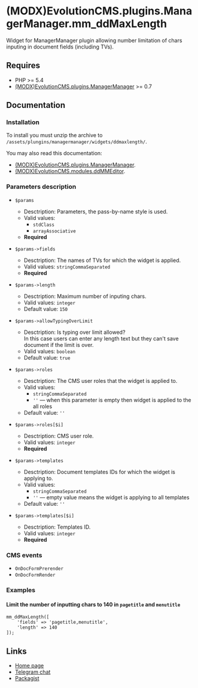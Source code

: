 # (MODX)EvolutionCMS.plugins.ManagerManager.mm_ddMaxLength

Widget for ManagerManager plugin allowing number limitation of chars inputing in document fields (including TVs).


## Requires

* PHP >= 5.4
* [(MODX)EvolutionCMS.plugins.ManagerManager](https://code.divandesign.biz/modx/managermanager) >= 0.7


## Documentation


### Installation

To install you must unzip the archive to `/assets/plungins/managermanager/widgets/ddmaxlength/`.


You may also read this documentation:
* [(MODX)EvolutionCMS.plugins.ManagerManager](https://code.divandesign.biz/modx/managermanager).
* [(MODX)EvolutionCMS.modules.ddMMEditor](https://code.divandesign.biz/modx/ddmmeditor).


### Parameters description

* `$params`
	* Desctription: Parameters, the pass-by-name style is used.
	* Valid values:
		* `stdClass`
		* `arrayAssociative`
	* **Required**
	
* `$params->fields`
	* Desctription: The names of TVs for which the widget is applied.  
	* Valid values: `stringCommaSeparated`
	* **Required**
	
* `$params->length`
	* Desctription: Maximum number of inputing chars.
	* Valid values: `integer`
	* Default value: `150`
	
* `$params->allowTypingOverLimit`
	* Desctription: Is typing over limit allowed?  
		In this case users can enter any length text but they can't save document if the limit is over.
	* Valid values: `boolean`
	* Default value: `true`
	
* `$params->roles`
	* Desctription: The CMS user roles that the widget is applied to.
	* Valid values:
		* `stringCommaSeparated`
		* `''` — when this parameter is empty then widget is applied to the all roles
	* Default value: `''`
	
* `$params->roles[$i]`
	* Desctription: CMS user role.
	* Valid values: `integer`
	* **Required**
	
* `$params->templates`
	* Desctription: Document templates IDs for which the widget is applying to.
	* Valid values:
		* `stringCommaSeparated`
		* `''` — empty value means the widget is applying to all templates
	* Default value: `''`
	
* `$params->templates[$i]`
	* Desctription: Templates ID.
	* Valid values: `integer`
	* **Required**


### CMS events

* `OnDocFormPrerender`
* `OnDocFormRender`


### Examples


#### Limit the number of inputting chars to 140 in `pagetitle` and `menutitle`

```
mm_ddMaxLength([
	'fields' => 'pagetitle,menutitle',
	'length' => 140
]);
```


## Links

* [Home page](https://code.divandesign.biz/modx/mm_ddmaxlength)
* [Telegram chat](https://t.me/dd_code)
* [Packagist](https://packagist.org/packages/dd/evolutioncms-plugins-managermanager-mm_ddmaxlength)


<link rel="stylesheet" type="text/css" href="https://DivanDesign.ru/assets/files/ddMarkdown.css" />
